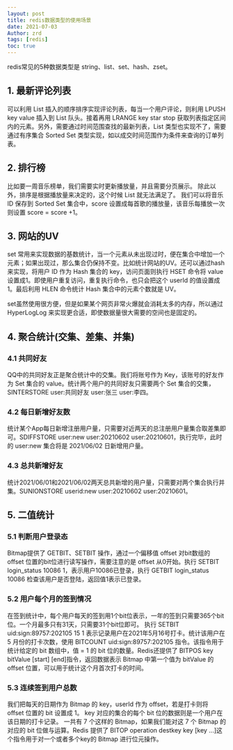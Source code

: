```yaml
---
layout: post
title: redis数据类型的使用场景
date: 2021-07-03
Author: zrd
tags: [redis]
toc: true
---
```


redis常见的5种数据类型是 string、list、set、hash、zset。

## 1. 最新评论列表

可以利用 List 插入的顺序排序实现评论列表，每当一个用户评论，则利用 LPUSH key value 插入到 List 队头。接着再用 LRANGE key star stop 获取列表指定区间内的元素。另外，需要通过时间范围查找的最新列表，List 类型也实现不了，需要通过有序集合 Sorted Set 类型实现，如以成交时间范围作为条件来查询的订单列表。

## 2. 排行榜

比如要一周音乐榜单，我们需要实时更新播放量，并且需要分页展示。 除此以外，排序是根据播放量来决定的，这个时候 List 就无法满足了。 我们可以将音乐 ID 保存到 Sorted Set 集合中，score 设置成每首歌的播放量，该音乐每播放一次则设置 score = score +1。

## 3. 网站的UV

set 常用来实现数据的基数统计，当一个元素从未出现过时，便在集合中增加一个元素；如果出现过，那么集合仍保持不变。比如统计网站的UV。还可以通过hash来实现，将用户 ID 作为 Hash 集合的 key，访问页面则执行 HSET 命令将 value 设置成1。即使用户重复访问，重复执行命令，也只会把这个 userId 的值设置成1。最后利用 HLEN 命令统计 Hash 集合中的元素个数就是 UV。

set虽然使用很方便，但是如果某个网页非常火爆就会消耗太多的内存，所以通过 HyperLogLog 来实现更合适，即使数据量很大需要的空间也是固定的。

## 4. 聚合统计(交集、差集、并集)

### 4.1 共同好友

QQ中的共同好友正是聚合统计中的交集。我们将账号作为 Key，该账号的好友作为 Set 集合的 value。统计两个用户的共同好友只需要两个 Set 集合的交集，SINTERSTORE user:共同好友 user:张三 user:李四。

### 4.2 每日新增好友数

统计某个App每日新增注册用户量，只需要对近两天的总注册用户量集合取差集即可。SDIFFSTORE  user:new  user:20210602 user:20210601，执行完毕，此时的 user:new 集合将是 2021/06/02 日新增用户量。

### 4.3 总共新增好友

统计2021/06/01和2021/06/02两天总共新增的用户量，只需要对两个集合执行并集。SUNIONSTORE  userid:new user:20210602 user:20210601。

## 5. 二值统计

### 5.1 判断用户登录态

Bitmap提供了 GETBIT、SETBIT 操作，通过一个偏移值 offset 对bit数组的 offset 位置的bit位进行读写操作，需要注意的是 offset 从0开始。执行 SETBIT login_status 10086 1，表示用户10086已登录，执行 GETBIT login_status 10086 检查该用户是否登陆，返回值1表示已登录。

### 5.2 用户每个月的签到情况

在签到统计中，每个用户每天的签到用1个bit位表示，一年的签到只需要365个bit位。一个月最多只有31天，只需要31个bit位即可。
执行 SETBIT uid:sign:89757:202105 15 1 表示记录用户在2021年5月16号打卡。统计该用户在 5 月份的打卡次数，使用 BITCOUNT uid:sign:89757:202105 指令。该指令用于统计给定的 bit 数组中，值 = 1 的 bit 位的数量。Redis还提供了 BITPOS key bitValue [start] [end]指令，返回数据表示 Bitmap 中第一个值为 bitValue 的 offset 位置，可以用于统计这个月首次打卡的时间。

### 5.3 连续签到用户总数

我们把每天的日期作为 Bitmap 的 key，userId 作为 offset，若是打卡则将 offset 位置的 bit 设置成 1。 key 对应的集合的每个 bit 位的数据则是一个用户在该日期的打卡记录。 一共有 7 个这样的 Bitmap，如果我们能对这 7 个 Bitmap 的对应的 bit 位做与运算。Redis 提供了 BITOP operation destkey key [key ...]这个指令用于对一个或者多个key的 Bitmap 进行位元操作。

